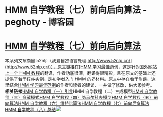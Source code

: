 
# HMM 自学教程（七）前向后向算法 - peghoty - 博客园






# [HMM 自学教程（七）前向后向算法](https://www.cnblogs.com/peghoty/p/3798517.html)

本系列文章摘自 52nlp（我爱自然语言处理:[http://www.52nlp.cn/](http://www.52nlp.cn/)），原文链接在[HMM 学习最佳范例](http://www.52nlp.cn/hmm-learn-best-practices-one-introduction)，这是针对[国外网站上一个 HMM 教程](http://www.comp.leeds.ac.uk/roger/HiddenMarkovModels/html_dev/main.html)的翻译，作者功底很深，翻译得很精彩，且在原文的基础上还提供了若干程序实例，是初学者入门 HMM 的好材料。原文中存在若干笔误，这里结合[HMM 学习最佳范例](http://www.52nlp.cn/hmm-learn-best-practices-one-introduction)的作者和读者的建议，一并做了修改，供大家参考。
**相关链接**[HMM 自学教程（一）引言](http://blog.csdn.net/itplus/article/details/15335665)HMM 自学教程（二）生成模型[HMM 自学教程（三）隐藏模式](http://blog.csdn.net/itplus/article/details/15335855)[HMM 自学教程（四）隐马尔科夫模型](http://blog.csdn.net/itplus/article/details/15335877)[HMM 自学教程（五）前向算法](http://blog.csdn.net/itplus/article/details/15335901)[HMM 自学教程（六）维特比算法](http://blog.csdn.net/itplus/article/details/15335921)[HMM 自学教程（七）前向后向算法](http://blog.csdn.net/itplus/article/details/15335963)[HMM 自学教程（八）总结](http://blog.csdn.net/itplus/article/details/15335979)![](http://img.blog.csdn.net/20131111113900171)





